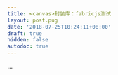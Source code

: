 ```yaml
---
title: <canvas>封装库：fabricjs测试
layout: post.pug
date: '2018-07-25T10:24:11+08:00'
draft: true
hidden: false
autodoc: true
---
```

...
